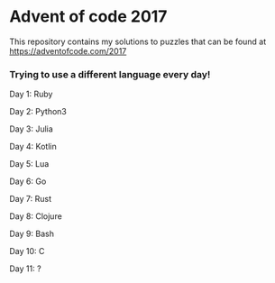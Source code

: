 # Advent of code 2017

This repository contains my solutions to puzzles that can be found at https://adventofcode.com/2017


### Trying to use a different language every day!

Day 1: Ruby

Day 2: Python3

Day 3: Julia

Day 4: Kotlin

Day 5: Lua

Day 6: Go

Day 7: Rust

Day 8: Clojure

Day 9: Bash

Day 10: C

Day 11: ?
